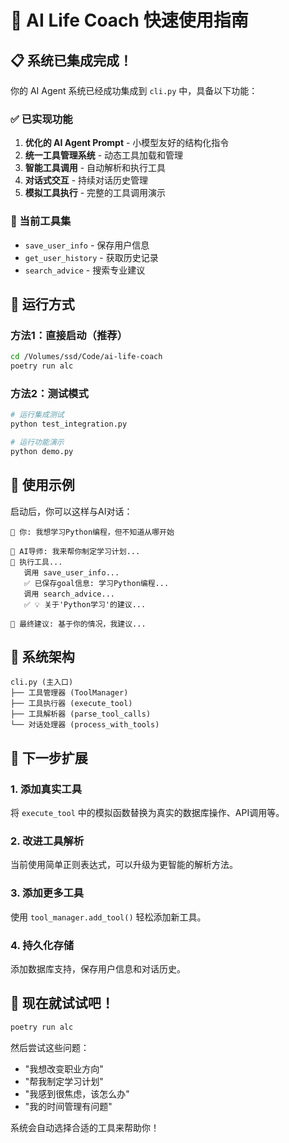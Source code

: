 # 🚀 AI Life Coach 快速使用指南

## 📋 系统已集成完成！

你的 AI Agent 系统已经成功集成到 `cli.py` 中，具备以下功能：

### ✅ 已实现功能

1. **优化的 AI Agent Prompt** - 小模型友好的结构化指令
2. **统一工具管理系统** - 动态工具加载和管理
3. **智能工具调用** - 自动解析和执行工具
4. **对话式交互** - 持续对话历史管理
5. **模拟工具执行** - 完整的工具调用演示

### 🎯 当前工具集

- `save_user_info` - 保存用户信息
- `get_user_history` - 获取历史记录
- `search_advice` - 搜索专业建议

## 🚀 运行方式

### 方法1：直接启动（推荐）
```bash
cd /Volumes/ssd/Code/ai-life-coach
poetry run alc
```

### 方法2：测试模式
```bash
# 运行集成测试
python test_integration.py

# 运行功能演示
python demo.py
```

## 💬 使用示例

启动后，你可以这样与AI对话：

```
👤 你: 我想学习Python编程，但不知道从哪开始

🤖 AI导师: 我来帮你制定学习计划...
🔧 执行工具...
   调用 save_user_info...
   ✅ 已保存goal信息: 学习Python编程...
   调用 search_advice...
   ✅ 💡 关于'Python学习'的建议...

🎯 最终建议: 基于你的情况，我建议...
```

## 🔧 系统架构

```
cli.py (主入口)
├── 工具管理器 (ToolManager)
├── 工具执行器 (execute_tool)
├── 工具解析器 (parse_tool_calls)
└── 对话处理器 (process_with_tools)
```

## 📝 下一步扩展

### 1. 添加真实工具
将 `execute_tool` 中的模拟函数替换为真实的数据库操作、API调用等。

### 2. 改进工具解析
当前使用简单正则表达式，可以升级为更智能的解析方法。

### 3. 添加更多工具
使用 `tool_manager.add_tool()` 轻松添加新工具。

### 4. 持久化存储
添加数据库支持，保存用户信息和对话历史。

## 🎉 现在就试试吧！

```bash
poetry run alc
```

然后尝试这些问题：
- "我想改变职业方向"
- "帮我制定学习计划"
- "我感到很焦虑，该怎么办"
- "我的时间管理有问题"

系统会自动选择合适的工具来帮助你！
